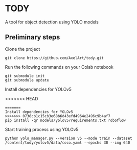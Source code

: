 # TODY

A tool for object detection using YOLO models

## Preliminary steps

Clone the project

```commandline
git clone https://github.com/AxelArt/tody.git
```

Run the following commands on your Colab notebook

```commandline
git submodule init
git submodule update
```

Install dependencies for YOLOv5

<<<<<<< HEAD
```commandline
=======
Install dependencies for YOLOv5
>>>>>>> 0738cb1c15cb3e68b6d43efd4964e2496c9b4af7
pip install -qr models/yolov5/requirements.txt roboflow 
```

Start training process using YOLOv5

```commandline
python yolo_manager.py --version v5 --mode train --dataset /content/tody/yolov5/data/coco.yaml --epochs 30 --img 640
```

 
